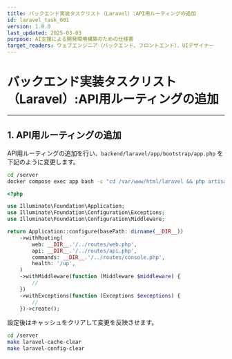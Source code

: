 ```yaml
---
title: バックエンド実装タスクリスト（Laravel）:API用ルーティングの追加
id: laravel_task_001
version: 1.0.0
last_updated: 2025-03-03
purpose: AI支援による開発環境構築のための仕様書
target_readers: ウェブエンジニア（バックエンド、フロントエンド）、UIデザイナー
---
```


# バックエンド実装タスクリスト（Laravel）:API用ルーティングの追加

---

## 1. API用ルーティングの追加

API用ルーティングの追加を行い、`backend/laravel/app/bootstrap/app.php` を下記のように変更します。

```bash
cd /server
docker compose exec app bash -c "cd /var/www/html/laravel && php artisan install:api"
```

```php
<?php

use Illuminate\Foundation\Application;
use Illuminate\Foundation\Configuration\Exceptions;
use Illuminate\Foundation\Configuration\Middleware;

return Application::configure(basePath: dirname(__DIR__))
    ->withRouting(
        web: __DIR__.'/../routes/web.php',
        api: __DIR__.'/../routes/api.php',
        commands: __DIR__.'/../routes/console.php',
        health: '/up',
    )
    ->withMiddleware(function (Middleware $middleware) {
        //
    })
    ->withExceptions(function (Exceptions $exceptions) {
        //
    })->create();

```

設定後はキャッシュをクリアして変更を反映させます。

```bash
cd /server
make laravel-cache-clear
make laravel-config-clear
```
